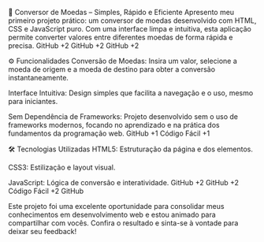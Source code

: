 💱 Conversor de Moedas – Simples, Rápido e Eficiente
Apresento meu primeiro projeto prático: um conversor de moedas desenvolvido com HTML, CSS e JavaScript puro. Com uma interface limpa e intuitiva, esta aplicação permite converter valores entre diferentes moedas de forma rápida e precisa.
GitHub
+2
GitHub
+2
GitHub
+2

⚙️ Funcionalidades
Conversão de Moedas: Insira um valor, selecione a moeda de origem e a moeda de destino para obter a conversão instantaneamente.

Interface Intuitiva: Design simples que facilita a navegação e o uso, mesmo para iniciantes.

Sem Dependência de Frameworks: Projeto desenvolvido sem o uso de frameworks modernos, focando no aprendizado e na prática dos fundamentos da programação web.
GitHub
+1
Código Fácil
+1

🛠️ Tecnologias Utilizadas
HTML5: Estruturação da página e dos elementos.

CSS3: Estilização e layout visual.

JavaScript: Lógica de conversão e interatividade.
GitHub
+2
GitHub
+2
Código Fácil
+2
GitHub

Este projeto foi uma excelente oportunidade para consolidar meus conhecimentos em desenvolvimento web e estou animado para compartilhar com vocês. Confira o resultado e sinta-se à vontade para deixar seu feedback!
